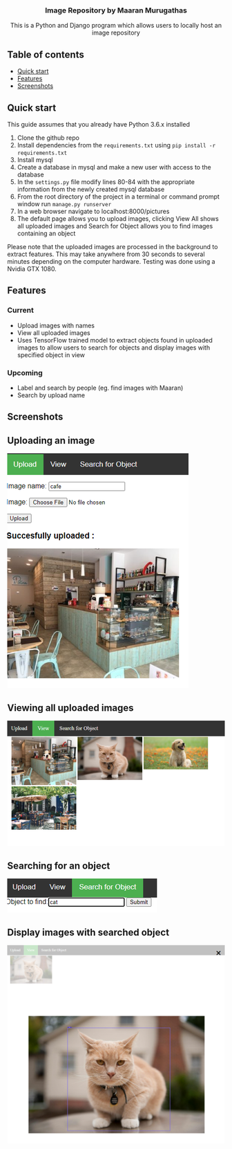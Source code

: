 <p align="center">
  <h3 align="center">Image Repository by Maaran Murugathas</h3>
  <p align="center">
    This is a Python and Django program which allows users to locally host an image repository
    <br>
  </p>
</p>


## Table of contents

- [Quick start](#quick-start)
- [Features](#features)
- [Screenshots](#screenshots)

## Quick start
This guide assumes that you already have Python 3.6.x installed
1. Clone the github repo
2. Install dependencies from the ```requirements.txt``` using ```pip install -r requirements.txt```
3. Install mysql
4. Create a database in mysql and make a new user with access to the database
5. In the ```settings.py``` file modify lines 80-84 with the appropriate information from the newly created mysql database
6. From the root directory of the project in a terminal or command prompt window run ```manage.py runserver```
7. In a web browser navigate to localhost:8000/pictures
8. The default page allows you to upload images, clicking View All shows all uploaded images and Search for Object allows you to find images containing an object

Please note that the uploaded images are processed in the background to extract features. This may take anywhere from 30 seconds to several minutes depending on the computer hardware. Testing was done using a Nvidia GTX 1080.

## Features
### Current
* Upload images with names
* View all uploaded images
* Uses TensorFlow trained model to extract objects found in uploaded images to allow users to search for objects and display images with specified object in view
### Upcoming
* Label and search by people (eg. find images with Maaran)
* Search by upload name

## Screenshots
## Uploading an image
![alt text](https://github.com/maaranm/ImageRepository/blob/develop/images/Cafe%20Upload.png?raw=true)

## Viewing all uploaded images
![alt text](https://github.com/maaranm/ImageRepository/blob/develop/images/View%20all.png?raw=true)

## Searching for an object
![alt text](https://github.com/maaranm/ImageRepository/blob/develop/images/search.png?raw=true)

## Display images with searched object
![alt text](https://github.com/maaranm/ImageRepository/blob/develop/images/annotated.png?raw=true)
